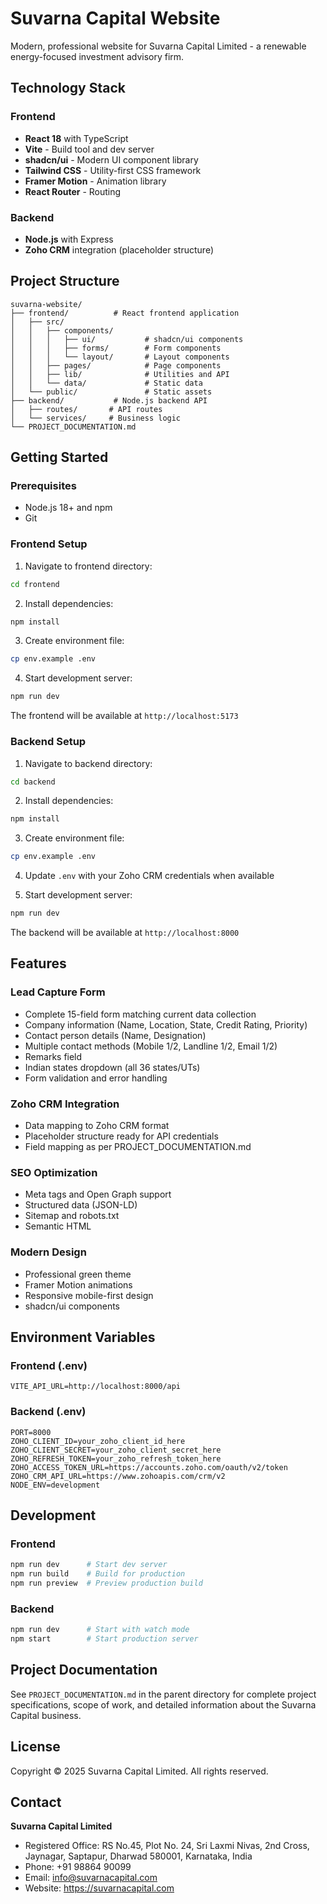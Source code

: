 # Suvarna Capital Website

Modern, professional website for Suvarna Capital Limited - a renewable energy-focused investment advisory firm.

## Technology Stack

### Frontend
- **React 18** with TypeScript
- **Vite** - Build tool and dev server
- **shadcn/ui** - Modern UI component library
- **Tailwind CSS** - Utility-first CSS framework
- **Framer Motion** - Animation library
- **React Router** - Routing

### Backend
- **Node.js** with Express
- **Zoho CRM** integration (placeholder structure)

## Project Structure

```
suvarna-website/
├── frontend/          # React frontend application
│   ├── src/
│   │   ├── components/
│   │   │   ├── ui/           # shadcn/ui components
│   │   │   ├── forms/        # Form components
│   │   │   └── layout/       # Layout components
│   │   ├── pages/            # Page components
│   │   ├── lib/              # Utilities and API
│   │   └── data/             # Static data
│   └── public/               # Static assets
├── backend/           # Node.js backend API
│   ├── routes/       # API routes
│   └── services/     # Business logic
└── PROJECT_DOCUMENTATION.md
```

## Getting Started

### Prerequisites

- Node.js 18+ and npm
- Git

### Frontend Setup

1. Navigate to frontend directory:
```bash
cd frontend
```

2. Install dependencies:
```bash
npm install
```

3. Create environment file:
```bash
cp env.example .env
```

4. Start development server:
```bash
npm run dev
```

The frontend will be available at `http://localhost:5173`

### Backend Setup

1. Navigate to backend directory:
```bash
cd backend
```

2. Install dependencies:
```bash
npm install
```

3. Create environment file:
```bash
cp env.example .env
```

4. Update `.env` with your Zoho CRM credentials when available

5. Start development server:
```bash
npm run dev
```

The backend will be available at `http://localhost:8000`

## Features

### Lead Capture Form
- Complete 15-field form matching current data collection
- Company information (Name, Location, State, Credit Rating, Priority)
- Contact person details (Name, Designation)
- Multiple contact methods (Mobile 1/2, Landline 1/2, Email 1/2)
- Remarks field
- Indian states dropdown (all 36 states/UTs)
- Form validation and error handling

### Zoho CRM Integration
- Data mapping to Zoho CRM format
- Placeholder structure ready for API credentials
- Field mapping as per PROJECT_DOCUMENTATION.md

### SEO Optimization
- Meta tags and Open Graph support
- Structured data (JSON-LD)
- Sitemap and robots.txt
- Semantic HTML

### Modern Design
- Professional green theme
- Framer Motion animations
- Responsive mobile-first design
- shadcn/ui components

## Environment Variables

### Frontend (.env)
```env
VITE_API_URL=http://localhost:8000/api
```

### Backend (.env)
```env
PORT=8000
ZOHO_CLIENT_ID=your_zoho_client_id_here
ZOHO_CLIENT_SECRET=your_zoho_client_secret_here
ZOHO_REFRESH_TOKEN=your_zoho_refresh_token_here
ZOHO_ACCESS_TOKEN_URL=https://accounts.zoho.com/oauth/v2/token
ZOHO_CRM_API_URL=https://www.zohoapis.com/crm/v2
NODE_ENV=development
```

## Development

### Frontend
```bash
npm run dev      # Start dev server
npm run build    # Build for production
npm run preview  # Preview production build
```

### Backend
```bash
npm run dev      # Start with watch mode
npm start        # Start production server
```

## Project Documentation

See `PROJECT_DOCUMENTATION.md` in the parent directory for complete project specifications, scope of work, and detailed information about the Suvarna Capital business.

## License

Copyright © 2025 Suvarna Capital Limited. All rights reserved.

## Contact

**Suvarna Capital Limited**
- Registered Office: RS No.45, Plot No. 24, Sri Laxmi Nivas, 2nd Cross, Jaynagar, Saptapur, Dharwad 580001, Karnataka, India
- Phone: +91 98864 90099
- Email: info@suvarnacapital.com
- Website: https://suvarnacapital.com
